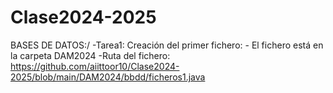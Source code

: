 # Clase2024-2025
BASES DE DATOS:/
  -Tarea1: Creación del primer fichero:
    - El fichero está en la carpeta DAM2024
    -Ruta del fichero: https://github.com/aiittoor10/Clase2024-2025/blob/main/DAM2024/bbdd/ficheros1.java
